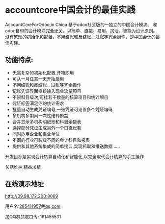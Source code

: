 # accountcore中国会计的最佳实践
AccountCoreForOdoo,in China
基于odoo社区版的一独立的中国会计模块。
和odoo自带的会计模块完全无关。以简单、直接、易用、灵活、智能为设计原则。没有繁琐的初始化和配置，不用结账和反结账、过账等冗余操作，是中国会计的最佳实践。

## 功能特点:
- 无需复杂的初始化配置,开箱即用
- 可从一月任意一天开始启用
- 不用结账和反结账、过账等冗余操作
- 记账凭证界面直接输入现金流量项目
- 不限科目级次,可挂若干数量的核算项目和统计项目
- 凭证标签满足你的统计需求
- 批量自动生成凭证编号,一张凭证可设置多个凭证编码
- 多机构多期间一次性结转损益
- 合并显示多机构明细账和科目余额表
- 选择部分凭证生成另外一个口径账套
- 同时适用企业和事业单位
- 不同的行业可装载不同的会计科目和报表
- 提供和其他系统集成的简单接口,实现抓取和推送数据
.....

开发目标是实现会计核算自动化和智能化,以完全取代会计核算的手工操作.

长期维护,精益求精

## 在线演示地址
http://39.98.172.200:8069

用户名:285411957@qq.com

加QQ群领取口令:
161455531 

